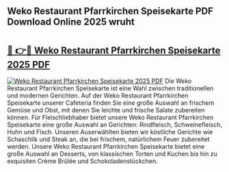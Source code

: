 ## Weko Restaurant Pfarrkirchen Speisekarte PDF Download Online 2025 wruht

# <h2><a href="http://gccd8o.nevu.top/?p=Weko+Restaurant+Pfarrkirchen+Speisekarte">🔗 👉🔴 Weko Restaurant Pfarrkirchen Speisekarte 2025 PDF</a></h2>

[![Weko Restaurant Pfarrkirchen Speisekarte 2025 PDF](https://i.imgur.com/dBaPXMq.png)](http://gccd8o.nevu.top/?p=Weko+Restaurant+Pfarrkirchen+Speisekarte)
Die Weko Restaurant Pfarrkirchen Speisekarte ist eine Wahl zwischen traditionellen und modernen Gerichten. Auf der Weko Restaurant Pfarrkirchen Speisekarte unserer Cafeteria finden Sie eine große Auswahl an frischem Gemüse und Obst, mit denen Sie leichte und frische Salate zubereiten können. Für Fleischliebhaber bietet unsere Weko Restaurant Pfarrkirchen Speisekarte eine große Auswahl an Gerichten: Rindfleisch, Schweinefleisch, Huhn und Fisch. Unseren Auserwählten bieten wir köstliche Gerichte wie Schaschlik und Steak an, die bei frischem, natürlichem Feuer zubereitet werden. Unsere Weko Restaurant Pfarrkirchen Speisekarte bietet eine große Auswahl an Desserts, von klassischen Torten und Kuchen bis hin zu exquisiten Crème Brûlée und Schokoladenstückchen.
